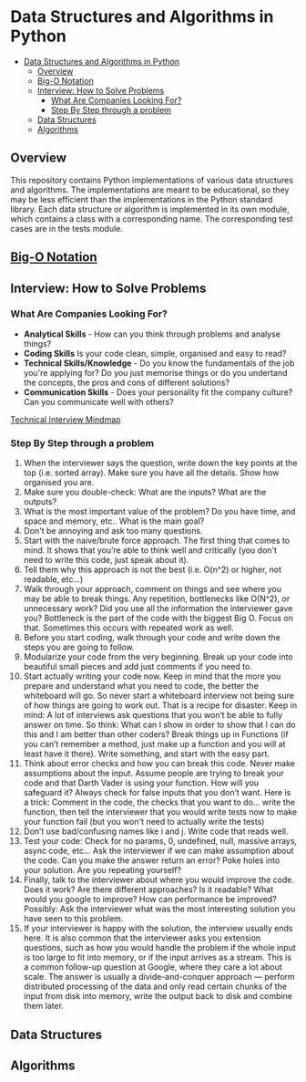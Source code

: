# Data Structures and Algorithms in Python

- [Data Structures and Algorithms in Python](#data-structures-and-algorithms-in-python)
  - [Overview](#overview)
  - [Big-O Notation](#big-o-notation)
  - [Interview: How to Solve Problems](#interview-how-to-solve-problems)
    - [What Are Companies Looking For?](#what-are-companies-looking-for)
    - [Step By Step through a problem](#step-by-step-through-a-problem)
  - [Data Structures](#data-structures)
  - [Algorithms](#algorithms)

## Overview

This repository contains Python implementations of various data structures and algorithms. The implementations are meant to be educational, so they may be less efficient than the implementations in the Python standard library. Each data structure or algorithm is implemented in its own module, which contains a class with a corresponding name. The corresponding test cases are in the tests module.

## [Big-O Notation](/Big-O%20Notation/big-o.md)

## Interview: How to Solve Problems

### What Are Companies Looking For?

- **Analytical Skills** - How can you think through problems and analyse things?
- **Coding Skills** Is your code clean, simple, organised and easy to read?
- **Technical Skills/Knowledge** - Do you know the fundamentals of the job you're applying for? Do you just memorise things or do you undertand the concepts, the pros and cons of different solutions?
- **Communication Skills** - Does your personality fit the company culture? Can you communicate well with others?

[Technical Interview Mindmap](https://coggle.it/diagram/W5E5tqYlrXvFJPsq/t/master-the-interview-click-here-for-course-link/c25f98c73a03f5b1107cd0e2f4bce29c9d78e31655e55cb0b785d56f0036c9d1)

### Step By Step through a problem

1. When the interviewer says the question, write down the key points at the top (i.e. sorted array). Make sure you have all the details. Show how organised you are.
2. Make sure you double-check: What are the inputs? What are the outputs?
3. What is the most important value of the problem? Do you have time, and space and memory, etc.. What is the main goal?
4. Don't be annoying and ask too many questions.
5. Start with the naive/brute force approach. The first thing that comes to mind. It shows that you’re able to think well and critically (you don't need to write this code, just speak about it).
6. Tell them why this approach is not the best (i.e. O(n^2) or higher, not readable, etc...)
7. Walk through your approach, comment on things and see where you may be able to break things. Any repetition, bottlenecks like O(N^2), or unnecessary work? Did you use all the information the interviewer gave you? Bottleneck is the part of the code with the biggest Big O. Focus on that. Sometimes this occurs with repeated work as well.
8. Before you start coding, walk through your code and write down the steps you are going to follow.
9. Modularize your code from the very beginning. Break up your code into beautiful small pieces and add just comments if you need to.
10. Start actually writing your code now. Keep in mind that the more you prepare and understand what you need to code, the better the whiteboard will go. So never start a whiteboard interview not being sure of how things are going to work out. That is a recipe for disaster. Keep in mind: A lot of interviews ask questions that you won’t be able to fully answer on time. So think: What can I show in order to show that I can do this and I am better than other coders? Break things up in Functions (if you can’t remember a method, just make up a function and you will at least have it there). Write something, and start with the easy part.
11. Think about error checks and how you can break this code. Never make assumptions about the input. Assume people are trying to break your code and that Darth Vader is using your function. How will you safeguard it? Always check for false inputs that you don’t want. Here is a trick: Comment in the code, the checks that you want to do… write the function, then tell the interviewer that you would write tests now to make your function fail (but you won't need to actually write the tests)
12. Don’t use bad/confusing names like i and j. Write code that reads well.
13. Test your code: Check for no params, 0, undefined, null, massive arrays, async code, etc… Ask the interviewer if we can make assumption about the code. Can you make the answer return an error? Poke holes into your solution. Are you repeating yourself?
14. Finally, talk to the interviewer about where you would improve the code. Does it work? Are there different approaches? Is it readable? What would you google to improve? How can performance be improved? Possibly: Ask the interviewer what was the most interesting solution you have seen to this problem.
15. If your interviewer is happy with the solution, the interview usually ends here. It is also common that the interviewer asks you extension questions, such as how you would handle the problem if the whole input is too large to fit into memory, or if the input arrives as a stream. This is a common follow-up question at Google, where they care a lot about scale. The answer is usually a divide-and-conquer approach — perform distributed processing of the data and only read certain chunks of the input from disk into memory, write the output back to disk and combine them later.

## Data Structures

## Algorithms
